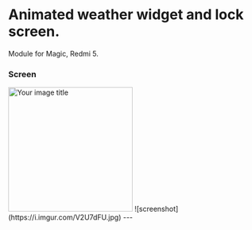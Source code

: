 # Animated weather widget and lock screen.
Module for Magic, Redmi 5.

### Screen
<img src="https://i.imgur.com/V2U7dFU.jpg" alt="Your image title" width="250"/>
![screenshot](https://i.imgur.com/V2U7dFU.jpg)
---
